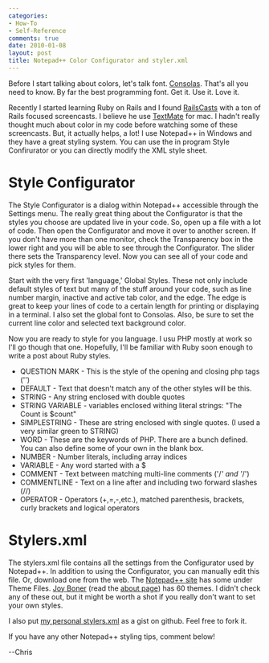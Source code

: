 ```yaml
---
categories:
- How-To
- Self-Reference
comments: true
date: 2010-01-08
layout: post
title: Notepad++ Color Configurator and styler.xml
---
```


Before I start talking about colors, let's talk font.
[Consolas](http://www.microsoft.com/downloads/details.aspx?familyid=22e69ae4-7e40-4807-8a86-b3d36fab68d3&displaylang=en).
That's all you need to know. By far the best programming font. Get it. Use it. Love it.

<!--more-->

Recently I started learning Ruby on Rails and I found
[RailsCasts](http://railscasts.com/) with a ton of Rails focused screencasts.
I believe he use [TextMate](http://macromates.com/) for mac. I hadn't really
thought much about color in my code before watching some of these screencasts.
But, it actually helps, a lot! I use Notepad++ in Windows and they have a great
styling system. You can use the in program Style Confirurator or you can
directly modify the XML style sheet.

# Style Configurator

The Style Configurator is a dialog within Notepad++ accessible through the
Settings menu. The really great thing about the Configurator is that the styles
you choose are updated live in your code. So, open up a file with a lot of code.
Then open the Configurator and move it over to another screen. If you don't have
more than one monitor, check the Transparency box in the lower right and you
will be able to see through the Configurator. The slider there sets the
Transparency level. Now you can see all of your code and pick styles for them.

Start with the very first 'language,' Global Styles. These not only include
default styles of text but many of the stuff around your code, such as line
number margin, inactive and active tab color, and the edge. The edge is great
to keep your lines of code to a certain length for printing or displaying in a
terminal. I also set the global font to Consolas. Also, be sure to set the
current line color and selected text background color.

Now you are ready to style for you language. I usu PHP mostly at work so I'll
go though that one. Hopefully, I'll be familiar with Ruby soon enough to write
a post about Ruby styles.

* QUESTION MARK - This is the style of the opening and closing php tags
  ('<?php' and '?>')
* DEFAULT - Text that doesn't match any of the other styles will be this.
* STRING - Any string enclosed with double quotes
* STRING VARIABLE - variables enclosed withing literal strings: "The Count is
  $count"
* SIMPLESTRING - These are string enclosed with single quotes. (I used a very
  similar green to STRING)
* WORD - These are the keywords of PHP. There are a bunch defined. You can also
  define some of your own in the blank box.
* NUMBER - Number literals, including array indices
* VARIABLE - Any word started with a $
* COMMENT - Text between matching multi-line comments ('/*' and '*/')
* COMMENTLINE - Text on a line after and including two forward slashes (//)
* OPERATOR - Operators (+,=,-,etc.), matched parenthesis, brackets, curly
  brackets and logical operators

# Stylers.xml

The stylers.xml file contains all the settings from the Configurator used by
Notepad++. In addition to using the Configurator, you can manually edit this
file. Or, download one from the web. The [Notepad++ 
site](http://notepad-plus.sourceforge.net/uk/download.php) has some under Theme
Files. [Joy Boner](http://joyboner.com/60-free-textmate-notepad-styler-themes/)
(read the [about page](http://joyboner.com/about/)) has 60 themes. I didn't
check any of these out, but it might be worth a shot if you really don't want
to set your own styles. 

I also put [my personal stylers.xml](http://gist.github.com/272115) as a gist
on github. Feel free to fork it.

If you have any other Notepad++ styling tips, comment below!

--Chris
